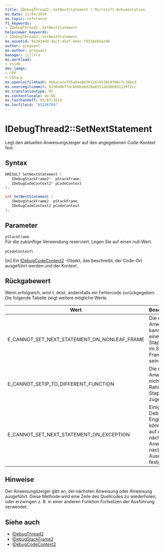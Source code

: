 ```yaml
---
title: IDebugThread2::SetNextStatement | Microsoft-Dokumentation
ms.date: 11/04/2016
ms.topic: reference
f1_keywords:
- IDebugThread2::SetNextStatement
helpviewer_keywords:
- IDebugThread2::SetNextStatement
ms.assetid: 9e2834dd-4ecf-45af-8e6c-f9318ebdac06
author: gregvanl
ms.author: gregvanl
manager: jillfra
ms.workload:
- vssdk
dev_langs:
- CPP
- CSharp
ms.openlocfilehash: 0b6aca1ef95a8ae88301181955828f08c7c38bed
ms.sourcegitcommit: 6196d0b7fdcb08ba6d28a8151ad36b8d1139f2cc
ms.translationtype: MT
ms.contentlocale: de-DE
ms.lasthandoff: 05/07/2019
ms.locfileid: "65226704"
---
```

# <a name="idebugthread2setnextstatement"></a>IDebugThread2::SetNextStatement
Legt den aktuellen Anweisungszeiger auf den angegebenen Code-Kontext fest.

## <a name="syntax"></a>Syntax

```cpp
HRESULT SetNextStatement ( 
   IDebugStackFrame2*  pStackFrame,
   IDebugCodeContext2* pCodeContext
);
```

```csharp
int SetNextStatement ( 
   IDebugStackFrame2  pStackFrame,
   IDebugCodeContext2 pCodeContext
);
```

## <a name="parameters"></a>Parameter
 `pStackFrame`\
 Für die zukünftige Verwendung reserviert. Legen Sie auf einen null-Wert.

 `pCodeContext`\

 [in] Ein [IDebugCodeContext2](../../../extensibility/debugger/reference/idebugcodecontext2.md) -Objekt, das beschreibt, der Code-Ort ausgeführt werden und der Kontext.

## <a name="return-value"></a>Rückgabewert
 Wenn erfolgreich, wird `S_OK`ist, andernfalls ein Fehlercode zurückgegeben. Die folgende Tabelle zeigt weitere mögliche Werte.

|Wert|Beschreibung|
|-----------|-----------------|
|E_CANNOT_SET_NEXT_STATEMENT_ON_NONLEAF_FRAME|Die nächste Anweisung kann nicht in einem Stapelrahmen im Stapel Frame tiefer sein.|
|E_CANNOT_SETIP_TO_DIFFERENT_FUNCTION|Die nächste Anweisung ist nicht für alle Rahmen im Stapel zugeordnet.|
|E_CANNOT_SET_NEXT_STATEMENT_ON_EXCEPTION|Einige Debug-Engines können nicht auf die nächste Anweisung nach einer Ausnahme festgelegt.|

## <a name="remarks"></a>Hinweise
 Der Anweisungszeiger gibt an, der nächsten Anweisung oder Anweisung ausgeführt. Diese Methode wird eine Zeile des Quellcodes zu wiederholen, oder erzwingen z. B. in einer anderen Funktion Fortsetzen der Ausführung verwendet.

## <a name="see-also"></a>Siehe auch
- [IDebugThread2](../../../extensibility/debugger/reference/idebugthread2.md)
- [IDebugStackFrame2](../../../extensibility/debugger/reference/idebugstackframe2.md)
- [IDebugCodeContext2](../../../extensibility/debugger/reference/idebugcodecontext2.md)